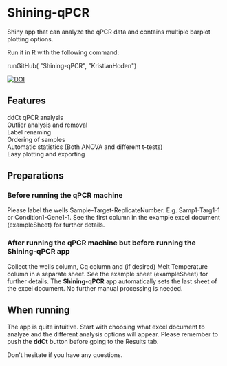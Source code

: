 # Shining-qPCR
Shiny app that can analyze the qPCR data and contains multiple barplot plotting options.

Run it in R with the following command:

runGitHub( "Shining-qPCR", "KristianHoden")

<a href="https://zenodo.org/badge/latestdoi/351428022"><img src="https://zenodo.org/badge/351428022.svg" alt="DOI"></a>

## Features
ddCt qPCR analysis  
Outlier analysis and removal  
Label renaming  
Ordering of samples  
Automatic statistics (Both ANOVA and different t-tests)  
Easy plotting and exporting  

## Preparations
### Before running the qPCR machine
Please label the wells Sample-Target-ReplicateNumber. E.g. Samp1-Targ1-1 or Condition1-Gene1-1. See the first column in the example excel document (exampleSheet) for further details.

### After running the qPCR machine but before running the Shining-qPCR app
Collect the wells column, Cq column and (if desired) Melt Temperature column in a separate sheet. See the example sheet (exampleSheet) for further details. The __Shining-qPCR__ app automatically sets the last sheet of the excel document. No further manual processing is needed.   

## When running

The app is quite intuitive. Start with choosing what excel document to analyze and the different analysis options will appear. Please remember to push the __ddCt__ button before going to the Results tab.  

Don't hesitate if you have any questions.
